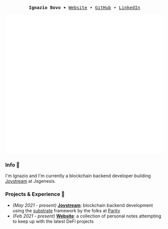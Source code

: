 <!--
**ignazio-bovo/ignazio-bovo** is a ✨ _special_ ✨ repository because its `README.md` (this file) appears on your GitHub profile.

Here are some ideas to get you started:

- 🔭 I’m currently working on ...
- 🌱 I’m currently learning ...
- 👯 I’m looking to collaborate on ...
- 🤔 I’m looking for help with ...
- 💬 Ask me about ...
- 📫 How to reach me: ...
- 😄 Pronouns: ...
- ⚡ Fun fact: ...
-->

<p><pre align="center">
<strong>Ignazio Bovo ∙ </strong><a href="https://ignazio-bovo.github.io/">Website</a> ∙ <a href="https://github.com/ignazio-bovo">GitHub</a> ∙ <a href="https://www.linkedin.com/in/ignazio-bovo-378113177/">LinkedIn</a></pre></p>

<p align="center">
<img src="/github-metrics.svg" />
</p>

### Info 👋
I'm Ignazio and I'm currently a blockchain backend developer building [Joystream](https://www.joystream.org/) at
Jsgenesis.

### Projects & Experience 🔭
- *(May 2021 - present)* **[Joystream](https://github.com/ignazio-bovo/joystream)**: blockchain backend development using the
[substrate](https://substrate.io/) framework by the folks at [Parity](https://www.parity.io/technologies/substrate/) 
- *(Feb 2021 - present)* **[Website](https://ignazio-bovo.github.io/)**: a collection of personal notes
attempting to keep up with the latest DeFi projects


